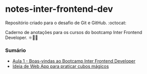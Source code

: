 # notes-inter-frontend-dev

Repositório criado para o desafio de Git e GitHub. :octocat:

Caderno de anotações para os cursos do bootcamp Inter Frontend Developer. ⚛️👨‍💻

### Sumário

- [Aula 1 - Boas-vindas ao Bootcamp Inter Frontend Developer](https://github.com/matheusmslima/notes-inter-frontend-dev/blob/main/aula-1-boas-vindas/Boas-vindas_ao_Bootcamp_Inter_Frontend_Developer.md)
- [Ideia de Web App para praticar cubos mágicos]()
